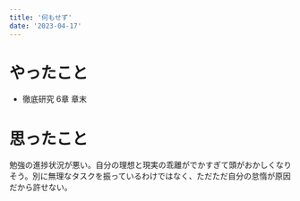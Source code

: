 ```yaml
---
title: '何もせず'
date: '2023-04-17'
---
```


# やったこと

- 徹底研究 6章 章末

# 思ったこと


勉強の進捗状況が悪い。自分の理想と現実の乖離がでかすぎて頭がおかしくなりそう。別に無理なタスクを振っているわけではなく、ただただ自分の怠惰が原因だから許せない。

